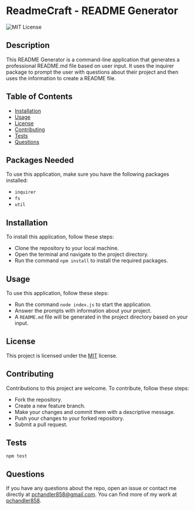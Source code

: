 # ReadmeCraft - README Generator

![MIT License](https://img.shields.io/badge/License-MIT-green.svg)

## Description

This README Generator is a command-line application that generates a professional README.md file based on user input. It uses the inquirer package to prompt the user with questions about their project and then uses the information to create a README file.

## Table of Contents

- [Installation](#installation)
- [Usage](#usage)
- [License](#license)
- [Contributing](#contributing)
- [Tests](#tests)
- [Questions](#questions)

## Packages Needed

To use this application, make sure you have the following packages installed:

- `inquirer`
- `fs`
- `util`

## Installation

To install this application, follow these steps:

- Clone the repository to your local machine.
- Open the terminal and navigate to the project directory.
- Run the command `npm install` to install the required packages.

## Usage

To use this application, follow these steps:

- Run the command `node index.js` to start the application.
- Answer the prompts with information about your project.
- A `README.md` file will be generated in the project directory based on your input.

## License

This project is licensed under the [MIT](https://opensource.org/licenses/MIT) license.

## Contributing

Contributions to this project are welcome. To contribute, follow these steps:

- Fork the repository.
- Create a new feature branch.
- Make your changes and commit them with a descriptive message.
- Push your changes to your forked repository.
- Submit a pull request.

## Tests

```
npm test
```

## Questions

If you have any questions about the repo, open an issue or contact me directly at pchandler858@gmail.com. You can find more of my work at [pchandler858](https://github.com/pchandler858).
